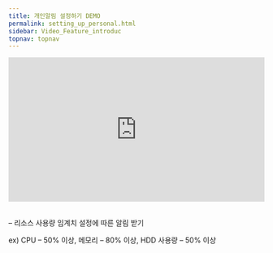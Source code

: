 ```yaml
---
title: 개인알림 설정하기 DEMO
permalink: setting_up_personal.html
sidebar: Video_Feature_introduc
topnav: topnav
---
```


<style>.embed-container { position: relative; padding-bottom: 56.25%; height: 0; overflow: hidden; max-width: 100%; } .embed-container iframe, .embed-container object, .embed-container embed { position: absolute; top: 0; left: 0; width: 100%; height: 100%; }</style><div class='embed-container'><iframe src='https://www.youtube.com/embed/aqR0Qw4ll84' frameborder='0' allowfullscreen></iframe></div>

<br />

– 리소스 사용량 임계치 설정에 따른 알림 받기

ex) CPU – 50% 이상, 메모리 – 80% 이상, HDD 사용량 – 50% 이상

